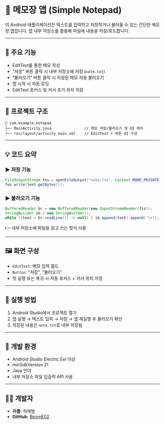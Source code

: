 # 📝 메모장 앱 (Simple Notepad)

이 Android 애플리케이션은 텍스트를 입력하고 저장하거나 불러올 수 있는 간단한 메모장 앱입니다. 앱 내부 저장소를 활용해 파일에 내용을 저장/로드합니다.

---

## 🧩 주요 기능

- EditText를 통한 메모 작성  
- "저장" 버튼 클릭 시 내부 저장소에 저장 (`note.txt`)  
- "불러오기" 버튼 클릭 시 저장된 메모 자동 불러오기  
- 앱 시작 시 자동 로딩  
- EditText 포커스 및 커서 초기 위치 지정

---

## 📁 프로젝트 구조

```
📁 com.example.notepad
├── MainActivity.java               // 메모 저장/불러오기 및 UI 제어
└── res/layout/activity_main.xml    // EditText + 버튼 UI 구성
```

---

## 💡 코드 요약

### ▶ 저장 기능

```java
FileOutputStream fos = openFileOutput("note.txt", Context.MODE_PRIVATE);
fos.write(text.getBytes());
```

### ▶ 불러오기 기능

```java
BufferedReader br = new BufferedReader(new InputStreamReader(fis));
StringBuilder sb = new StringBuilder();
while ((text = br.readLine()) != null) { sb.append(text).append("\n"); }
```

👉 내부 저장소에 파일을 읽고 쓰는 방식 사용

---

## 🖼️ 화면 구성

- `EditText`: 메모 입력 필드  
- `Button`: "저장", "불러오기"  
- 첫 실행 또는 복귀 시 자동 포커스 + 커서 위치 지정

---

## 🚀 실행 방법

1. Android Studio에서 프로젝트 열기  
2. 앱 실행 → 텍스트 입력 → 저장 → 앱 재실행 후 불러오기 확인  
3. 저장된 내용은 `note.txt`로 내부 저장됨

---

## 🔧 개발 환경

- Android Studio Electric Eel 이상  
- minSdkVersion 21  
- Java 언어  
- 내부 저장소 파일 입출력 API 사용

---

## 👨‍💻 개발자

- **이름:** 하재범  
- **GitHub:** [BeomE02](https://github.com/BeomE02)
